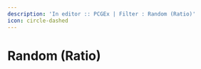 ```yaml
---
description: 'In editor :: PCGEx | Filter : Random (Ratio)'
icon: circle-dashed
---
```


# Random (Ratio)

